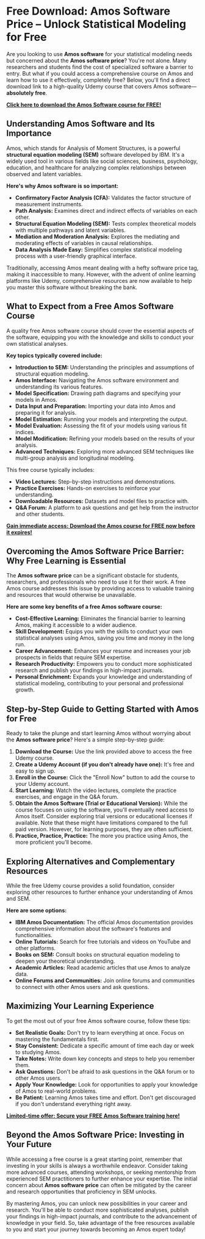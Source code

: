 # Free Download: Amos Software Price – Unlock Statistical Modeling for Free

Are you looking to use **Amos software** for your statistical modeling needs but concerned about the **Amos software price**? You're not alone. Many researchers and students find the cost of specialized software a barrier to entry. But what if you could access a comprehensive course on Amos and learn how to use it effectively, completely free? Below, you'll find a direct download link to a high-quality Udemy course that covers Amos software—**absolutely free**.

[**Click here to download the Amos Software course for FREE!**](https://udemywork.com/amos-software-price)

## Understanding Amos Software and Its Importance

Amos, which stands for Analysis of Moment Structures, is a powerful **structural equation modeling (SEM)** software developed by IBM. It's a widely used tool in various fields like social sciences, business, psychology, education, and healthcare for analyzing complex relationships between observed and latent variables.

**Here's why Amos software is so important:**

*   **Confirmatory Factor Analysis (CFA):** Validates the factor structure of measurement instruments.
*   **Path Analysis:** Examines direct and indirect effects of variables on each other.
*   **Structural Equation Modeling (SEM):** Tests complex theoretical models with multiple pathways and latent variables.
*   **Mediation and Moderation Analysis:** Explores the mediating and moderating effects of variables in causal relationships.
*   **Data Analysis Made Easy:** Simplifies complex statistical modeling process with a user-friendly graphical interface.

Traditionally, accessing Amos meant dealing with a hefty software price tag, making it inaccessible to many. However, with the advent of online learning platforms like Udemy, comprehensive resources are now available to help you master this software without breaking the bank.

## What to Expect from a Free Amos Software Course

A quality free Amos software course should cover the essential aspects of the software, equipping you with the knowledge and skills to conduct your own statistical analyses.

**Key topics typically covered include:**

*   **Introduction to SEM:** Understanding the principles and assumptions of structural equation modeling.
*   **Amos Interface:** Navigating the Amos software environment and understanding its various features.
*   **Model Specification:** Drawing path diagrams and specifying your models in Amos.
*   **Data Input and Preparation:** Importing your data into Amos and preparing it for analysis.
*   **Model Estimation:** Running your models and interpreting the output.
*   **Model Evaluation:** Assessing the fit of your models using various fit indices.
*   **Model Modification:** Refining your models based on the results of your analysis.
*   **Advanced Techniques:** Exploring more advanced SEM techniques like multi-group analysis and longitudinal modeling.

This free course typically includes:

*   **Video Lectures:** Step-by-step instructions and demonstrations.
*   **Practice Exercises:** Hands-on exercises to reinforce your understanding.
*   **Downloadable Resources:** Datasets and model files to practice with.
*   **Q&A Forum:** A platform to ask questions and get help from the instructor and other students.

[**Gain immediate access: Download the Amos course for FREE now before it expires!**](https://udemywork.com/amos-software-price)

## Overcoming the Amos Software Price Barrier: Why Free Learning is Essential

The **Amos software price** can be a significant obstacle for students, researchers, and professionals who need to use it for their work. A free Amos course addresses this issue by providing access to valuable training and resources that would otherwise be unavailable.

**Here are some key benefits of a free Amos software course:**

*   **Cost-Effective Learning:** Eliminates the financial barrier to learning Amos, making it accessible to a wider audience.
*   **Skill Development:** Equips you with the skills to conduct your own statistical analyses using Amos, saving you time and money in the long run.
*   **Career Advancement:** Enhances your resume and increases your job prospects in fields that require SEM expertise.
*   **Research Productivity:** Empowers you to conduct more sophisticated research and publish your findings in high-impact journals.
*   **Personal Enrichment:** Expands your knowledge and understanding of statistical modeling, contributing to your personal and professional growth.

## Step-by-Step Guide to Getting Started with Amos for Free

Ready to take the plunge and start learning Amos without worrying about the **Amos software price**? Here's a simple step-by-step guide:

1.  **Download the Course:** Use the link provided above to access the free Udemy course.
2.  **Create a Udemy Account (if you don't already have one):** It's free and easy to sign up.
3.  **Enroll in the Course:** Click the "Enroll Now" button to add the course to your Udemy account.
4.  **Start Learning:** Watch the video lectures, complete the practice exercises, and engage in the Q&A forum.
5.  **Obtain the Amos Software (Trial or Educational Version):** While the course focuses on using the software, you'll eventually need access to Amos itself. Consider exploring trial versions or educational licenses if available. Note that these might have limitations compared to the full paid version. However, for learning purposes, they are often sufficient.
6.  **Practice, Practice, Practice:** The more you practice using Amos, the more proficient you'll become.

## Exploring Alternatives and Complementary Resources

While the free Udemy course provides a solid foundation, consider exploring other resources to further enhance your understanding of Amos and SEM.

**Here are some options:**

*   **IBM Amos Documentation:** The official Amos documentation provides comprehensive information about the software's features and functionalities.
*   **Online Tutorials:** Search for free tutorials and videos on YouTube and other platforms.
*   **Books on SEM:** Consult books on structural equation modeling to deepen your theoretical understanding.
*   **Academic Articles:** Read academic articles that use Amos to analyze data.
*   **Online Forums and Communities:** Join online forums and communities to connect with other Amos users and ask questions.

## Maximizing Your Learning Experience

To get the most out of your free Amos software course, follow these tips:

*   **Set Realistic Goals:** Don't try to learn everything at once. Focus on mastering the fundamentals first.
*   **Stay Consistent:** Dedicate a specific amount of time each day or week to studying Amos.
*   **Take Notes:** Write down key concepts and steps to help you remember them.
*   **Ask Questions:** Don't be afraid to ask questions in the Q&A forum or to other Amos users.
*   **Apply Your Knowledge:** Look for opportunities to apply your knowledge of Amos to real-world problems.
*   **Be Patient:** Learning Amos takes time and effort. Don't get discouraged if you don't understand everything right away.

[**Limited-time offer: Secure your FREE Amos Software training here!**](https://udemywork.com/amos-software-price)

## Beyond the Amos Software Price: Investing in Your Future

While accessing a free course is a great starting point, remember that investing in your skills is always a worthwhile endeavor. Consider taking more advanced courses, attending workshops, or seeking mentorship from experienced SEM practitioners to further enhance your expertise. The initial concern about **Amos software price** can often be mitigated by the career and research opportunities that proficiency in SEM unlocks.

By mastering Amos, you can unlock new possibilities in your career and research. You'll be able to conduct more sophisticated analyses, publish your findings in high-impact journals, and contribute to the advancement of knowledge in your field. So, take advantage of the free resources available to you and start your journey towards becoming an Amos expert today!

